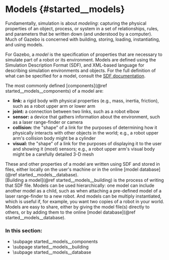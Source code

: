 Models {#started__models}
======================
Fundamentally, simulation is about *modeling*: capturing the physical
properties of an object, process, or system in a set of relationships,
rules, and parameters that be written down (and understood by a computer).
Much of Gazebo is concerned with building, storing, loading, instantiating,
and using models.

For Gazebo, a *model* is the specification of properties that are necessary
to simulate part of a robot or its environment.   Models are defined using
the Simulation Description Format (SDF), and XML-based language for
describing simulation environments and objects.  For the full definition of
what can be specified for a model, consult the [SDF
documentation](http://gazebosim.org/sdf/1.2.html).

The most commonly defined [components](@ref started__models__components) of
a model are:

* **link:** a rigid body with physical properties (e.g., mass, inertia,
friction), such as a robot upper arm or lower arm
* **joint:** a connection between two links, such as a robot elbow
* **sensor:** a device that gathers information about the environment, such
as a laser range-finder or camera
* **collision:** the "shape" of a link for the purposes of determining how
it physically interacts with other objects in the world; e.g., a robot
upper arm's collision body might be a cylinder
* **visual:** the "shape" of a link for the purposes of displaying it to
the user and showing it (most) sensors; e.g., a robot upper arm's visual
body might be a carefully detailed 3-D mesh

These and other properties of a model are written using SDF and stored in
files, either locally on the user's machine or in the online 
[model database](@ref started__models__database).  
[Building a model](@ref started__models__building) is the process of writing that SDF file.  Models
can be used hierarchically: one model can include another model as a child,
such as when attaching a pre-defined model of a laser range-finder to a new
robot.  And models can be multiply instantiated, which is useful if, for
example, you want two copies of a robot in your world.  Models are easy to
share, either by giving the model file(s) directly to others, or by adding
them to the online [model database](@ref started__models__database).


### In this section:
- \subpage started__models__components
- \subpage started__models__building
- \subpage started__models__database
